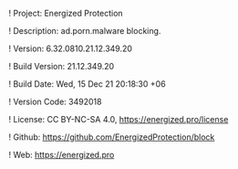 ! Project: Energized Protection

! Description: ad.porn.malware blocking.

! Version: 6.32.0810.21.12.349.20

! Build Version: 21.12.349.20

! Build Date: Wed, 15 Dec 21 20:18:30 +06

! Version Code: 3492018

! License: CC BY-NC-SA 4.0, https://energized.pro/license

! Github: https://github.com/EnergizedProtection/block

! Web: https://energized.pro

